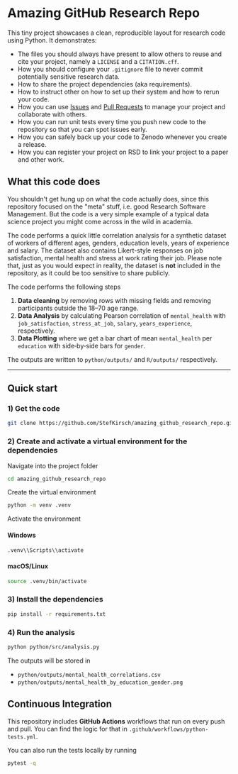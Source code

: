 # Amazing GitHub Research Repo

This tiny project showcases a clean, reproducible layout for research code using Python. It demonstrates:

- The files you should always have present to allow others to reuse and cite your project, namely a `LICENSE` and a `CITATION.cff`.
- How you should configure your `.gitignore` file to never commit potentially sensitive research data.
- How to share the project dependencies (aka requirements).
- How to instruct other on how to set up their system and how to rerun your code.
- How you can use [Issues](https://docs.github.com/en/issues/tracking-your-work-with-issues/about-issues) and [Pull Requests](https://docs.github.com/en/pull-requests/collaborating-with-pull-requests/proposing-changes-to-your-work-with-pull-requests/about-pull-requests) to manage your project and collaborate with others.
- How you can run unit tests every time you push new code to the repository so that you can spot issues early.
- How you can safely back up your code to Zenodo whenever you create a release.
- How you can register your project on RSD to link your project to a paper and other work.

## What this code does

You shouldn't get hung up on what the code actually does, since this repository focused on the "meta" stuff, i.e. good Research Software Management. But the code is a very simple example of a typical data science project you might come across in the wild in academia.

The code performs a quick little correlation analysis for a synthetic dataset of workers of different ages, genders, education levels, years of experience and salary. The dataset also contains Likert-style responses on job satisfaction, mental health and stress at work rating their job. Please note that, just as you would expect in reality, the dataset is **not** included in the repository, as it could be too sensitive to share publicly.

The code performs the following steps

1. **Data cleaning** by removing rows with missing fields and removing participants outside the 18–70 age range.
2. **Data Analysis** by calculating Pearson correlation of `mental_health` with `job_satisfaction`, `stress_at_job`, `salary`, `years_experience`, respectively.
3. **Data Plotting** where we get a bar chart of mean `mental_health` per `education` with side‑by‑side bars for `gender`.

The outputs are written to `python/outputs/` and `R/outputs/` respectively.

---

## Quick start

### 1) Get the code

```bash
git clone https://github.com/StefKirsch/amazing_github_research_repo.git
```

### 2) Create and activate a virtual environment for the dependencies

Navigate into the project folder

```bash
cd amazing_github_research_repo
```

Create the virtual environment

```bash
python -m venv .venv
```

Activate the environment

#### Windows

```bash
.venv\\Scripts\\activate
```

#### macOS/Linux

```bash
source .venv/bin/activate
```

### 3) Install the dependencies

```bash
pip install -r requirements.txt
```

### 4) Run the analysis

```bash
python python/src/analysis.py
```

The outputs will be stored in

- `python/outputs/mental_health_correlations.csv`
- `python/outputs/mental_health_by_education_gender.png`

## Continuous Integration

This repository includes **GitHub Actions** workflows that run on every push and pull. You can find the logic for that in `.github/workflows/python-tests.yml`.

You can also run the tests locally by running

```bash
pytest -q
```
